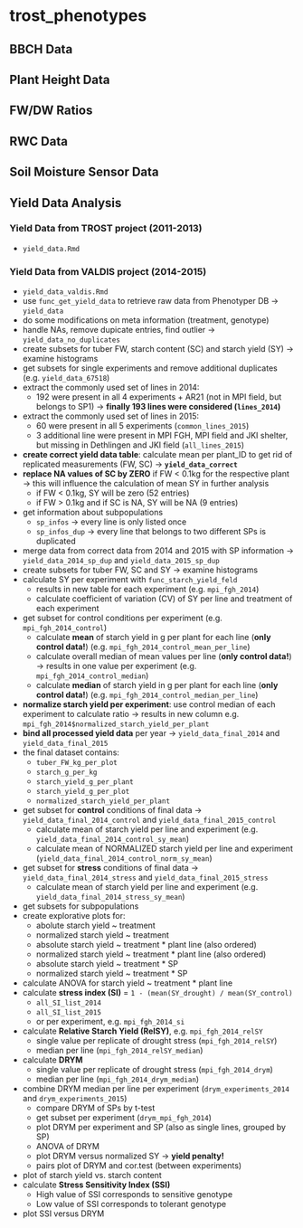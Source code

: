# trost_phenotypes

## BBCH Data
## Plant Height Data
## FW/DW Ratios
## RWC Data
## Soil Moisture Sensor Data

## Yield Data Analysis

### Yield Data from TROST project (2011-2013)

* `yield_data.Rmd`

### Yield Data from VALDIS project (2014-2015)

* `yield_data_valdis.Rmd`
* use `func_get_yield_data` to retrieve raw data from Phenotyper DB &rarr; `yield_data`
* do some modifications on meta information (treatment, genotype)
* handle NAs, remove dupicate entries, find outlier &rarr; `yield_data_no_duplicates`
* create subsets for tuber FW, starch content (SC) and starch yield (SY) &rarr; examine histograms
* get subsets for single experiments and remove additional duplicates (e.g. `yield_data_67518`)
* extract the commonly used set of lines in 2014:
	* 192 were present in all 4 experiments + AR21 (not in MPI field, but belongs to SP1) &rarr; **finally 193 lines were considered (`lines_2014`)**
* extract the commonly used set of lines in 2015:
	* 60 were present in all 5 experiments (`common_lines_2015`)
	* 3 additional line were present in MPI FGH, MPI field and JKI shelter, but missing in Dethlingen and JKI field (`all_lines_2015`)
* **create correct yield data table**: calculate mean per plant_ID to get rid of replicated measurements (FW, SC) &rarr; **`yield_data_correct`**
* **replace NA values of SC by ZERO** if FW < 0.1kg for the respective plant &rarr; this will influence the calculation of mean SY in further analysis 
	* if FW < 0.1kg, SY will be zero (52 entries)
	* if FW > 0.1kg and if SC is NA, SY will be NA (9 entries)
* get information about subpopulations
	* `sp_infos` &rarr; every line is only listed once 
	* `sp_infos_dup` &rarr; every line that belongs to two different SPs is duplicated
* merge data from correct data from 2014 and 2015 with SP information &rarr; `yield_data_2014_sp_dup` and `yield_data_2015_sp_dup`
* create subsets for tuber FW, SC and SY &rarr; examine histograms
* calculate SY per experiment with `func_starch_yield_feld`
	* results in new table for each experiment (e.g. `mpi_fgh_2014`)
	* calculate coefficient of variation (CV) of SY per line and treatment of each experiment
* get subset for control conditions per experiment (e.g. `mpi_fgh_2014_control`)
	* calculate **mean** of starch yield in g per plant for each line (**only control data!**) (e.g. `mpi_fgh_2014_control_mean_per_line`)
	* calculate overall median of mean values per line (**only control data!**) &rarr; results in one value per experiment (e.g. `mpi_fgh_2014_control_median`)
	* calculate **median** of starch yield in g per plant for each line (**only control data!**) (e.g. `mpi_fgh_2014_control_median_per_line`)
* **normalize starch yield per experiment**: use control median of each experiment to calculate ratio &rarr; results in new column e.g. `mpi_fgh_2014$normalized_starch_yield_per_plant`
* **bind all processed yield data** per year &rarr; `yield_data_final_2014` and `yield_data_final_2015`
* the final dataset contains:
	* `tuber_FW_kg_per_plot`
	* `starch_g_per_kg`
	* `starch_yield_g_per_plant`
	* `starch_yield_g_per_plot`
	* `normalized_starch_yield_per_plant`
* get subset for **control** conditions of final data &rarr; `yield_data_final_2014_control` and `yield_data_final_2015_control`
	* calculate mean of starch yield per line and experiment (e.g. `yield_data_final_2014_control_sy_mean`)
	* calculate mean of NORMALIZED starch yield per line and experiment (`yield_data_final_2014_control_norm_sy_mean`)
* get subset for **stress** conditions of final data &rarr; `yield_data_final_2014_stress` and `yield_data_final_2015_stress`
	* calculate mean of starch yield per line and experiment (e.g. `yield_data_final_2014_stress_sy_mean`)
* get subsets for subpopulations
* create explorative plots for:
	* abolute starch yield ~ treatment
	* normalized starch yield ~ treatment
	* absolute starch yield ~ treatment * plant line (also ordered)
	* normalized starch yield ~ treatment * plant line (also ordered)
	* absolute starch yield ~ treatment * SP
	* normalized starch yield ~ treatment * SP
* calculate ANOVA for starch yield ~ treatment * plant line
* calculate **stress index (SI)** = `1 - (mean(SY_drought) / mean(SY_control)`
	* `all_SI_list_2014`
	* `all_SI_list_2015`
	* or per experiment, e.g. `mpi_fgh_2014_si`
* calculate **Relative Starch Yield (RelSY)**, e.g. `mpi_fgh_2014_relSY`
	* single value per replicate of drought stress (`mpi_fgh_2014_relSY`)
	* median per line (`mpi_fgh_2014_relSY_median`)
* calculate **DRYM**
	* single value per replicate of drought stress (`mpi_fgh_2014_drym`)
	* median per line (`mpi_fgh_2014_drym_median`)
* combine DRYM median per line per experiment (`drym_experiments_2014` and `drym_experiments_2015`)
	* compare DRYM of SPs by t-test
	* get subset per experiment (`drym_mpi_fgh_2014`)
	* plot DRYM per experiment and SP (also as single lines, grouped by SP)
	* ANOVA of DRYM
	* plot DRYM versus normalized SY &rarr; **yield penalty!**
	* pairs plot of DRYM and cor.test (between experiments)
* plot of starch yield vs. starch content
* calculate **Stress Sensitivity Index (SSI)**
	* High value of SSI corresponds to sensitive genotype
	* Low value of SSI corresponds to tolerant genotype
* plot SSI versus DRYM
